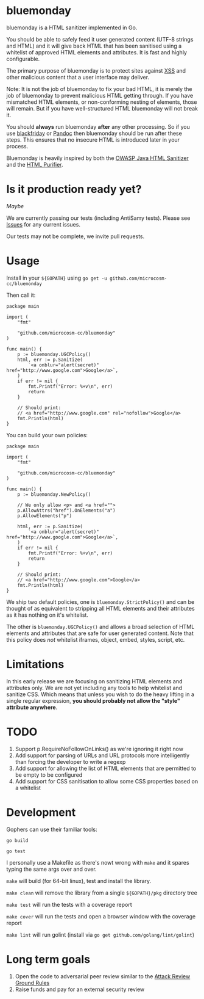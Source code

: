 bluemonday
==========

bluemonday is a HTML sanitizer implemented in Go.

You should be able to safely feed it user generated content (UTF-8 strings and HTML) and it will give back HTML that has been sanitised using a whitelist of approved HTML elements and attributes. It is fast and highly configurable.

The primary purpose of bluemonday is to protect sites against [XSS](http://en.wikipedia.org/wiki/Cross-site_scripting) and other malicious content that a user interface may deliver.

Note: It is not the job of bluemonday to fix your bad HTML, it is merely the job of bluemonday to prevent malicious HTML getting through. If you have mismatched HTML elements, or non-conforming nesting of elements, those will remain. But if you have well-structured HTML bluemonday will not break it.

You should **always** run bluemonday **after** any other processing. So if you use [blackfriday](https://github.com/russross/blackfriday) or [Pandoc](http://johnmacfarlane.net/pandoc/) then bluemonday should be run after these steps. This ensures that no insecure HTML is introduced later in your process.

Bluemonday is heavily inspired by both the [OWASP Java HTML Sanitizer](https://code.google.com/p/owasp-java-html-sanitizer/) and the [HTML Purifier](http://htmlpurifier.org/).

Is it production ready yet?
===========================

*Maybe*

We are currently passing our tests (including AntiSamy tests). Please see [Issues](https://github.com/microcosm-cc/bluemonday/issues) for any current issues.

Our tests may not be complete, we invite pull requests.

Usage
=====

Install in your `${GOPATH}` using `go get -u github.com/microcosm-cc/bluemonday`

Then call it:
````
package main

import (
	"fmt"

	"github.com/microcosm-cc/bluemonday"
)

func main() {
	p := bluemonday.UGCPolicy()
	html, err := p.Sanitize(
		`<a onblur="alert(secret)" href="http://www.google.com">Google</a>`,
	)
	if err != nil {
		fmt.Printf("Error: %+v\n", err)
		return
	}

	// Should print:
	// <a href="http://www.google.com" rel="nofollow">Google</a>
	fmt.Println(html)
}
````

You can build your own policies:
````
package main

import (
	"fmt"

	"github.com/microcosm-cc/bluemonday"
)

func main() {
	p := bluemonday.NewPolicy()

	// We only allow <p> and <a href="">
	p.AllowAttrs("href").OnElements("a")
	p.AllowElements("p")

	html, err := p.Sanitize(
		`<a onblur="alert(secret)" href="http://www.google.com">Google</a>`,
	)
	if err != nil {
		fmt.Printf("Error: %+v\n", err)
		return
	}

	// Should print:
	// <a href="http://www.google.com">Google</a>
	fmt.Println(html)
}
````

We ship two default policies, one is `bluemonday.StrictPolicy()` and can be thought of as equivalent to stripping all HTML elements and their attributes as it has nothing on it's whitelist.

The other is `bluemonday.UGCPolicy()` and allows a broad selection of HTML elements and attributes that are safe for user generated content. Note that this policy does *not* whitelist iframes, object, embed, styles, script, etc.

Limitations
===========

In this early release we are focusing on sanitizing HTML elements and attributes only. We are not yet including any tools to help whitelist and sanitize CSS. Which means that unless you wish to do the heavy lifting in a single regular expression, **you should probably not allow the "style" attribute anywhere**.

TODO
====

1. Support p.RequireNoFollowOnLinks() as we're ignoring it right now
1. Add support for parsing of URLs and URL protocols more intelligently than forcing the developer to write a regexp
1. Add support for allowing the list of HTML elements that are permitted to be empty to be configured
1. Add support for CSS sanitisation to allow some CSS properties based on a whitelist

Development
===========

Gophers can use their familiar tools:

`go build`

`go test`

I personally use a Makefile as there's nowt wrong with `make` and it spares typing the same args over and over.

`make` will build (for 64-bit linux), test and install the library.

`make clean` will remove the library from a single `${GOPATH}/pkg` directory tree

`make test` will run the tests with a coverage report

`make cover` will run the tests and open a browser window with the coverage report

`make lint` will run golint (install via `go get github.com/golang/lint/golint`)

Long term goals
===============

1. Open the code to adversarial peer review similar to the [Attack Review Ground Rules](https://code.google.com/p/owasp-java-html-sanitizer/wiki/AttackReviewGroundRules)
1. Raise funds and pay for an external security review
